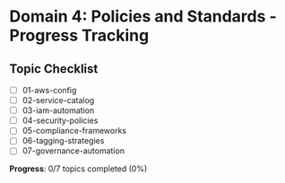# Domain 4: Policies and Standards - Progress Tracking

## Topic Checklist
- [ ] 01-aws-config
- [ ] 02-service-catalog
- [ ] 03-iam-automation
- [ ] 04-security-policies
- [ ] 05-compliance-frameworks
- [ ] 06-tagging-strategies
- [ ] 07-governance-automation

**Progress**: 0/7 topics completed (0%)
